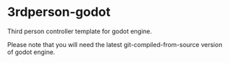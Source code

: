 # 3rdperson-godot
Third person controller template for godot engine.

Please note that you will need the latest git-compiled-from-source version of godot engine.